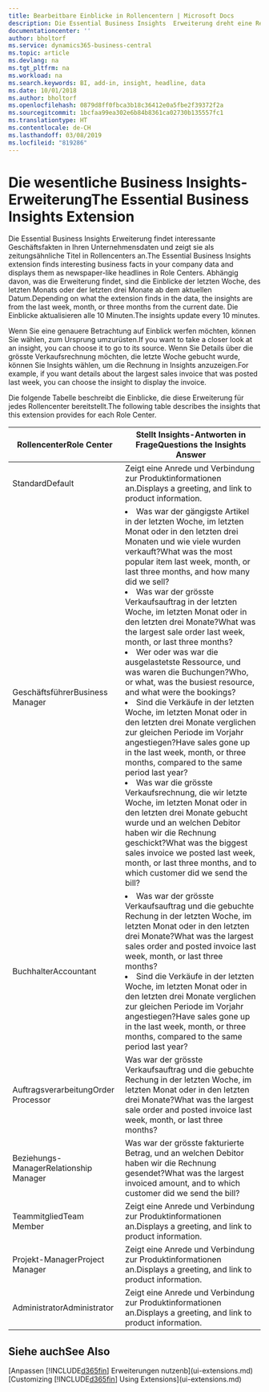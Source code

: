 ```yaml
---
title: Bearbeitbare Einblicke in Rollencentern | Microsoft Docs
description: Die Essential Business Insights  Erweiterung dreht eine Reihe von Geschäftseinblicke in Rollencentern.
documentationcenter: ''
author: bholtorf
ms.service: dynamics365-business-central
ms.topic: article
ms.devlang: na
ms.tgt_pltfrm: na
ms.workload: na
ms.search.keywords: BI, add-in, insight, headline, data
ms.date: 10/01/2018
ms.author: bholtorf
ms.openlocfilehash: 0879d8ff0fbca3b18c36412e0a5fbe2f39372f2a
ms.sourcegitcommit: 1bcfaa99ea302e6b84b8361ca02730b135557fc1
ms.translationtype: HT
ms.contentlocale: de-CH
ms.lasthandoff: 03/08/2019
ms.locfileid: "819286"
---
```

# <a name="the-essential-business-insights-extension"></a><span data-ttu-id="6eb90-103">Die wesentliche Business Insights-Erweiterung</span><span class="sxs-lookup"><span data-stu-id="6eb90-103">The Essential Business Insights Extension</span></span>
<span data-ttu-id="6eb90-104">Die Essential Business Insights Erweiterung findet interessante Geschäftsfakten in Ihren Unternehmensdaten und zeigt sie als zeitungsähnliche Titel in Rollencenters an.</span><span class="sxs-lookup"><span data-stu-id="6eb90-104">The Essential Business Insights extension finds interesting business facts in your company data and displays them as newspaper-like headlines in Role Centers.</span></span> <span data-ttu-id="6eb90-105">Abhängig davon, was die Erweiterung findet, sind die Einblicke der letzten Woche, des letzten Monats oder der letzten drei Monate ab dem aktuellen Datum.</span><span class="sxs-lookup"><span data-stu-id="6eb90-105">Depending on what the extension finds in the data, the insights are from the last week, month, or three months from the current date.</span></span> <span data-ttu-id="6eb90-106">Die Einblicke aktualisieren alle 10 Minuten.</span><span class="sxs-lookup"><span data-stu-id="6eb90-106">The insights update every 10 minutes.</span></span>  

<span data-ttu-id="6eb90-107">Wenn Sie eine genauere Betrachtung auf Einblick werfen möchten, können Sie wählen, zum Ursprung  umzurüsten.</span><span class="sxs-lookup"><span data-stu-id="6eb90-107">If you want to take a closer look at an insight, you can choose it to go to its source.</span></span> <span data-ttu-id="6eb90-108">Wenn Sie Details über die grösste Verkaufsrechnung möchten, die letzte Woche gebucht wurde, können Sie Insights wählen, um die Rechnung in Insights anzuzeigen.</span><span class="sxs-lookup"><span data-stu-id="6eb90-108">For example, if you want details about the largest sales invoice that was posted last week, you can choose the insight to display the invoice.</span></span>

<span data-ttu-id="6eb90-109">Die folgende Tabelle beschreibt die Einblicke, die diese Erweiterung für jedes Rollencenter bereitstellt.</span><span class="sxs-lookup"><span data-stu-id="6eb90-109">The following table describes the insights that this extension provides for each Role Center.</span></span>

|<span data-ttu-id="6eb90-110">Rollencenter</span><span class="sxs-lookup"><span data-stu-id="6eb90-110">Role Center</span></span>|<span data-ttu-id="6eb90-111">Stellt Insights-Antworten in Frage</span><span class="sxs-lookup"><span data-stu-id="6eb90-111">Questions the Insights Answer</span></span>|
|----|-----|
|<span data-ttu-id="6eb90-112">Standard</span><span class="sxs-lookup"><span data-stu-id="6eb90-112">Default</span></span>|<span data-ttu-id="6eb90-113">Zeigt eine Anrede und Verbindung zur Produktinformationen an.</span><span class="sxs-lookup"><span data-stu-id="6eb90-113">Displays a greeting, and link to product information.</span></span>|
|<span data-ttu-id="6eb90-114">Geschäftsführer</span><span class="sxs-lookup"><span data-stu-id="6eb90-114">Business Manager</span></span>|<li> <span data-ttu-id="6eb90-115">Was war der gängigste Artikel in der letzten Woche, im letzten Monat oder in den letzten drei Monaten und wie viele wurden verkauft?</span><span class="sxs-lookup"><span data-stu-id="6eb90-115">What was the most popular item last week, month, or last three months, and how many did we sell?</span></span><br><li> <span data-ttu-id="6eb90-116">Was war der grösste Verkaufsauftrag in der letzten Woche, im letzten Monat oder in den letzten drei Monate?</span><span class="sxs-lookup"><span data-stu-id="6eb90-116">What was the largest sale order last week, month, or last three months?</span></span><br><li> <span data-ttu-id="6eb90-117">Wer oder was war die ausgelastetste Ressource, und was waren die Buchungen?</span><span class="sxs-lookup"><span data-stu-id="6eb90-117">Who, or what, was the busiest resource, and what were the bookings?</span></span><br><li> <span data-ttu-id="6eb90-118">Sind die Verkäufe in der letzten Woche, im letzten Monat oder in den letzten drei Monate verglichen zur gleichen Periode im Vorjahr angestiegen?</span><span class="sxs-lookup"><span data-stu-id="6eb90-118">Have sales gone up in the last week, month, or three months, compared to the same period last year?</span></span><br><li> <span data-ttu-id="6eb90-119">Was war die grösste Verkaufsrechnung, die wir letzte Woche, im letzten Monat oder in den letzten drei Monate gebucht wurde und an welchen Debitor haben wir die Rechnung geschickt?</span><span class="sxs-lookup"><span data-stu-id="6eb90-119">What was the biggest sales invoice we posted last week, month, or last three months, and to which customer did we send the bill?</span></span></li> |
|<span data-ttu-id="6eb90-120">Buchhalter</span><span class="sxs-lookup"><span data-stu-id="6eb90-120">Accountant</span></span>|<li> <span data-ttu-id="6eb90-121">Was war der grösste Verkaufsauftrag und die gebuchte Rechung in der letzten Woche, im letzten Monat oder in den letzten drei Monate?</span><span class="sxs-lookup"><span data-stu-id="6eb90-121">What was the largest sales order and posted invoice last week, month, or last three months?</span></span><br><li> <span data-ttu-id="6eb90-122">Sind die Verkäufe in der letzten Woche, im letzten Monat oder in den letzten drei Monate verglichen zur gleichen Periode im Vorjahr angestiegen?</span><span class="sxs-lookup"><span data-stu-id="6eb90-122">Have sales gone up in the last week, month, or three months, compared to the same period last year?</span></span> |
|<span data-ttu-id="6eb90-123">Auftragsverarbeitung</span><span class="sxs-lookup"><span data-stu-id="6eb90-123">Order Processor</span></span>| <span data-ttu-id="6eb90-124">Was war der grösste Verkaufsauftrag und die gebuchte Rechung in der letzten Woche, im letzten Monat oder in den letzten drei Monate?</span><span class="sxs-lookup"><span data-stu-id="6eb90-124">What was the largest sale order and posted invoice last week, month, or last three months?</span></span>|
|<span data-ttu-id="6eb90-125">Beziehungs-Manager</span><span class="sxs-lookup"><span data-stu-id="6eb90-125">Relationship Manager</span></span>| <span data-ttu-id="6eb90-126">Was war der grösste fakturierte Betrag, und an welchen Debitor haben wir die Rechnung gesendet?</span><span class="sxs-lookup"><span data-stu-id="6eb90-126">What was the largest invoiced amount, and to which customer did we send the bill?</span></span>|
|<span data-ttu-id="6eb90-127">Teammitglied</span><span class="sxs-lookup"><span data-stu-id="6eb90-127">Team Member</span></span>| <span data-ttu-id="6eb90-128">Zeigt eine Anrede und Verbindung zur Produktinformationen an.</span><span class="sxs-lookup"><span data-stu-id="6eb90-128">Displays a greeting, and link to product information.</span></span>|
|<span data-ttu-id="6eb90-129">Projekt-Manager</span><span class="sxs-lookup"><span data-stu-id="6eb90-129">Project Manager</span></span>| <span data-ttu-id="6eb90-130">Zeigt eine Anrede und Verbindung zur Produktinformationen an.</span><span class="sxs-lookup"><span data-stu-id="6eb90-130">Displays a greeting, and link to product information.</span></span>|
|<span data-ttu-id="6eb90-131">Administrator</span><span class="sxs-lookup"><span data-stu-id="6eb90-131">Administrator</span></span>| <span data-ttu-id="6eb90-132">Zeigt eine Anrede und Verbindung zur Produktinformationen an.</span><span class="sxs-lookup"><span data-stu-id="6eb90-132">Displays a greeting, and link to product information.</span></span>|

## <a name="see-also"></a><span data-ttu-id="6eb90-133">Siehe auch</span><span class="sxs-lookup"><span data-stu-id="6eb90-133">See Also</span></span>
<span data-ttu-id="6eb90-134">[Anpassen [!INCLUDE[d365fin](includes/d365fin_md.md)] Erweiterungen nutzenb](ui-extensions.md)</span><span class="sxs-lookup"><span data-stu-id="6eb90-134">[Customizing [!INCLUDE[d365fin](includes/d365fin_md.md)] Using Extensions](ui-extensions.md)</span></span>
